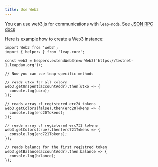 ```yaml
---
title: Use Web3
---
```


You can use web3.js for communications with `leap-node`. See [JSON RPC docs](../json-rpc/overview.md)

Here is example how to create a Web3 instance:

```es6
import Web3 from 'web3';
import { helpers } from 'leap-core';

const web3 = helpers.extendWeb3(new Web3('https://testnet-1.leapdao.org'));

// Now you can use leap-specific methods

// reads utxo for all colors
web3.getUnspent(accountAddr).then(utxo => {
  console.log(utxo);
});

// reads array of registered erc20 tokens
web3.getColors(false).then(erc20Tokens => {
  console.log(erc20Tokens);
});

// reads array of registered erc721 tokens
web3.getColors(true).then(erc721Tokens => {
  console.log(erc721Tokens);
});

// reads balance for the first registred token
web3.getBalance(accountAddr).then(balance => {
  console.log(balance);
});
```
